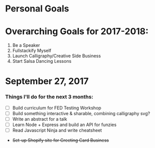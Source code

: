 Personal Goals
==============

# Overarching Goals for 2017-2018:
1. Be a Speaker
2. Fullstackify Myself
3. Launch Calligraphy/Creative Side Business
5. Start Salsa Dancing Lessons

# September 27, 2017

### Things I'll do for the next 3 months:

- [ ] Build curriculum for FED Testing Workshop
- [ ] Build something interactive & sharable, combining calligraphy svg?
- [ ] Write an abstract for a talk
- [ ] Learn Node + Express and build an API for funzies
- [ ] Read Javascript Ninja and write cheatsheet 
- ~~Set-up Shopify site for Greeting Card Business~~


